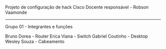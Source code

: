 Projeto de configuração de hack Cisco
Docente responsável - Robson Vaamonde

---

Grupo 01 - Integrantes e funções

Bruno Dorea - Router
Erica Viana - Switch
Gabriel Coutinho - Desktop
Wesley Souza - Cabeamento
